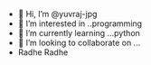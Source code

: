 - 👋 Hi, I’m @yuvraj-jpg
- 👀 I’m interested in ..programming
- 🌱 I’m currently learning ...python 
- 💞️ I’m looking to collaborate on ...
- Radhe Radhe 

<!---
yuvraj-jpg/yuvraj-jpg is a ✨ special ✨ repository because its `README.md` (this file) appears on your GitHub profile.
You can click the Preview link to take a look at your changes.
--->
